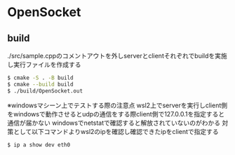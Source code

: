 # OpenSocket
## build
./src/sample.cppのコメントアウトを外しserverとclientそれぞれでbuildを実施し実行ファイルを作成する

```sh
$ cmake -S . -B build
$ cmake --build build
$ ./build/OpenSocket.out
```

※windowsマシーン上でテストする際の注意点
wsl2上でserverを実行しclient側をwindowsで動作させるとudpの通信をする際client側で127.0.0.1を指定すると通信が届かない
windowsでnetstatで確認すると解放されていないのがわかる
対策として以下コマンドよりwsl2のipを確認し確認できたipをclientで指定する
```sh
$ ip a show dev eth0
```